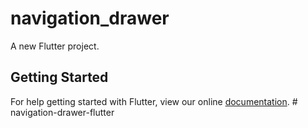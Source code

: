 # navigation_drawer

A new Flutter project.

## Getting Started

For help getting started with Flutter, view our online
[documentation](https://flutter.io/).
#   n a v i g a t i o n - d r a w e r - f l u t t e r  
 